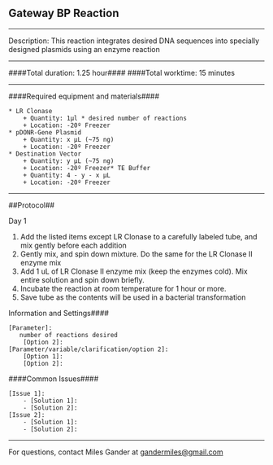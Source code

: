 Gateway BP Reaction
--------------
- - - - - - - - - - - - - - - - - - - - - - - - - - - - - - - - - - - - - - - - - - - -
Description: This reaction integrates desired DNA sequences into specially designed plasmids using an enzyme reaction

- - - - - - - - - - - - - - - - - - - - - - - - - - - - - - - - - - - - - - - - - - - -
####Total duration: 1.25 hour####
####Total worktime: 15 minutes
    
- - - - - - - - - - - - - - - - - - - - - - - - - - - - - - - - - - - - - - - - - - - -

####Required equipment and materials####

    * LR Clonase
        + Quantity: 1µl * desired number of reactions
        + Location: -20º Freezer
    * pDONR-Gene Plasmid
        + Quantity: x µL (~75 ng)
        + Location: -20º Freezer
    * Destination Vector
        + Quantity: y µL (~75 ng)
        + Location: -20º Freezer* TE Buffer
        + Quantity: 4 - y - x µL
        + Location: -20º Freezer

- - - - - - - - - - - - - - - - - - - - - - - - - - - - - - - - - - - - - - - - - - - - 

##Protocol##

Day 1

1. Add the listed items except LR Clonase to a carefully labeled tube, and mix gently before each addition
2. Gently mix, and spin down mixture.  Do the same for the LR Clonase II enzyme mix
3. Add 1 uL of LR Clonase II enzyme mix (keep the enzymes cold).  Mix entire solution and spin down briefly.
4. Incubate the reaction at room temperature for 1 hour or more.
5. Save tube as the contents will be used in a bacterial transformation


Information and Settings####

    [Parameter]:
       number of reactions desired
        [Option 2]:
    [Parameter/variable/clarification/option 2]:
        [Option 1]:
        [Option 2]:


####Common Issues####

    [Issue 1]:
        - [Solution 1]:
        - [Solution 2]:
    [Issue 2]:
        - [Solution 1]:
        - [Solution 2]:
- - - - - - - - - - - - - - - - - - - - - - - - - - - - - - - - - - - - - - - - - - - - 
       
For questions, contact Miles Gander at gandermiles@gmail.com    
